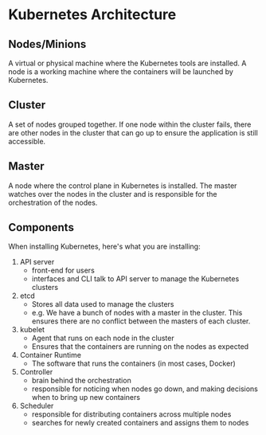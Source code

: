 # Kubernetes Architecture

## Nodes/Minions

A virtual or physical machine where the Kubernetes tools are installed. A node is a working machine where the containers will be launched by Kubernetes.

## Cluster

A set of nodes grouped together. If one node within the cluster fails, there are other nodes in the cluster that can go up to ensure the application is still accessible.

## Master

A node where the control plane in Kubernetes is installed. The master watches over the nodes in the cluster and is responsible for the orchestration of the nodes.

## Components

When installing Kubernetes, here's what you are installing:

1. API server
   - front-end for users
   - interfaces and CLI talk to API server to manage the Kubernetes clusters
2. etcd
   - Stores all data used to manage the clusters
   - e.g. We have a bunch of nodes with a master in the cluster. This ensures there are no conflict between the masters of each cluster.
3. kubelet
   - Agent that runs on each node in the cluster
   - Ensures that the containers are running on the nodes as expected
4. Container Runtime
   - The software that runs the containers (in most cases, Docker)
5. Controller
   - brain behind the orchestration
   - responsible for noticing when nodes go down, and making decisions when to bring up new containers
6. Scheduler
   - responsible for distributing containers across multiple nodes
   - searches for newly created containers and assigns them to nodes 

